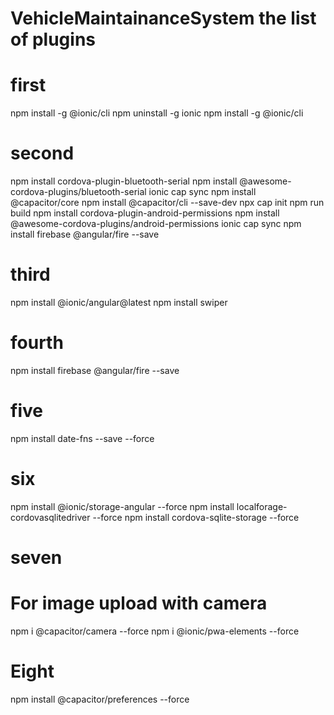 # VehicleMaintainanceSystem the list of plugins 

# first 
npm install -g @ionic/cli
npm uninstall -g ionic
npm install -g @ionic/cli

# second 

npm install cordova-plugin-bluetooth-serial 
npm install @awesome-cordova-plugins/bluetooth-serial 
ionic cap sync
npm install @capacitor/core
npm install @capacitor/cli --save-dev
npx cap init
npm run build
npm install cordova-plugin-android-permissions 
npm install @awesome-cordova-plugins/android-permissions 
ionic cap sync
npm install firebase @angular/fire --save

# third

npm install @ionic/angular@latest
npm install swiper

# fourth 

npm install firebase @angular/fire --save

# five

npm install date-fns --save --force

# six

npm install @ionic/storage-angular --force
npm install localforage-cordovasqlitedriver --force
npm install cordova-sqlite-storage --force

# seven

# For image upload with camera
npm i @capacitor/camera --force
npm i @ionic/pwa-elements --force


# Eight

 npm install @capacitor/preferences --force

